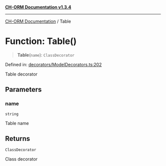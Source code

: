 [**CH-ORM Documentation v1.3.4**](../README.md)

***

[CH-ORM Documentation](../globals.md) / Table

# Function: Table()

> **Table**(`name`): `ClassDecorator`

Defined in: [decorators/ModelDecorators.ts:202](https://github.com/iarayan/ch-orm/blob/main/src/decorators/ModelDecorators.ts#L202)

Table decorator

## Parameters

### name

`string`

Table name

## Returns

`ClassDecorator`

Class decorator
